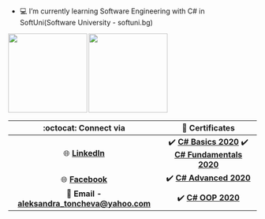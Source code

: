 - 💻 I’m currently learning Software Engineering with C# in SoftUni(Software University - softuni.bg)
<div>
  <img height="160" align="left" src="https://github-readme-stats.vercel.app/api?username=tonchevaAleksandra&count_private=true&true&hide=issues&show_icons=true" />
  <img height="160" src="https://github-readme-stats.vercel.app/api/top-langs/?username=tonchevaAleksandra&layout=compact" />
</div>

| :octocat: Connect via | :scroll: Certificates |
| :-: | :-: |
| :globe_with_meridians: [**LinkedIn**](https://www.linkedin.com/in/aleksandra-toncheva-0a846160/)| :heavy_check_mark: [**C# Basics 2020**](https://softuni.bg/Certificates/Details/81400/6dc2594a) :heavy_check_mark: [**C# Fundamentals 2020**](https://softuni.bg/Certificates/Details/86291/8161e7b5)|
| :globe_with_meridians: [**Facebook**](https://www.facebook.com/aleksandra.toncheva.1/)| :heavy_check_mark: [**C# Advanced 2020**](https://softuni.bg/Certificates/Details/90399/f9596589)|
| :e-mail: **Email - aleksandra_toncheva@yahoo.com**| :heavy_check_mark: [**C# OOP 2020**](https://softuni.bg/Certificates/Details/95821/e349bfc8)|





